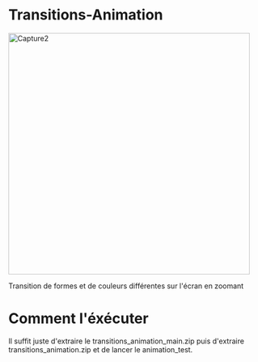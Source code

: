 # Transitions-Animation
<img width="477" alt="Capture2" src="https://github.com/user-attachments/assets/af255f5b-a15f-4f5f-9ebd-1eb93aed7607">




Transition de formes et de couleurs différentes sur l'écran en zoomant
# Comment l'éxécuter 
Il suffit juste d'extraire le transitions_animation_main.zip puis d'extraire transitions_animation.zip et de lancer le animation_test.

